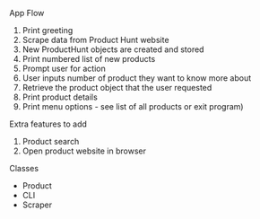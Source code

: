 App Flow

1. Print greeting
2. Scrape data from Product Hunt website
3. New ProductHunt objects are created and stored
4. Print numbered list of new products
5. Prompt user for action
6. User inputs number of product they want to know more about
7. Retrieve the product object that the user requested
8. Print product details
9. Print menu options - see list of all products or exit program)

Extra features to add

1. Product search
2. Open product website in browser

Classes
- Product
- CLI
- Scraper
